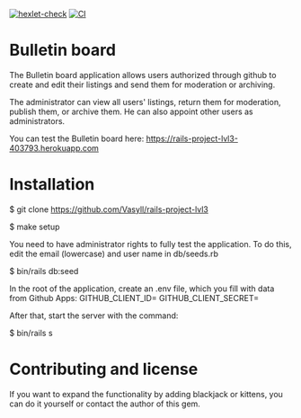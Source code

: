[![hexlet-check](https://github.com/Vasyll/rails-project-lvl3/actions/workflows/hexlet-check.yml/badge.svg)](https://github.com/Vasyll/rails-project-lvl3/actions/workflows/hexlet-check.yml)
[![CI](https://github.com/Vasyll/rails-project-lvl3/actions/workflows/master.yml/badge.svg)](https://github.com/Vasyll/rails-project-lvl3/actions/workflows/master.yml)

# Bulletin board

The Bulletin board application allows users authorized through github to create and edit their listings and send them for moderation or archiving.

The administrator can view all users' listings, return them for moderation, publish them, or archive them. He can also appoint other users as administrators.

You can test the Bulletin board here: https://rails-project-lvl3-403793.herokuapp.com

# Installation

$ git clone https://github.com/Vasyll/rails-project-lvl3

$ make setup

You need to have administrator rights to fully test the application. To do this, edit the email (lowercase) and user name in db/seeds.rb 

$ bin/rails db:seed

In the root of the application, create an .env file, which you fill with data from Github Apps:
GITHUB_CLIENT_ID=
GITHUB_CLIENT_SECRET=

After that, start the server with the command:

$ bin/rails s

# Contributing and license

If you want to expand the functionality by adding blackjack or kittens, you can do it yourself or contact the author of this gem.
